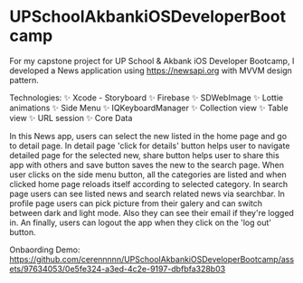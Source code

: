 # UPSchoolAkbankiOSDeveloperBootcamp

For my capstone project for UP School & Akbank iOS Developer Bootcamp, I developed a News application using https://newsapi.org with MVVM design pattern. 

Technologies:
✨ Xcode - Storyboard 
✨ Firebase
✨ SDWebImage
✨ Lottie animations
✨ Side Menu
✨ IQKeyboardManager
✨ Collection view
✨ Table view
✨ URL session
✨ Core Data

In this News app, users can select the new  listed in the home page and go to detail page. In detail page 'click for details' button helps user to navigate detailed page for the selected new, share button helps user to share this app with others and save button saves the new to the search page. When user clicks on the side menu button, all the categories are listed and when clicked home page reloads itself according to selected category. In search page users can see listed news and search related news via searchbar. In profile page users can pick picture from their galery and can switch between dark and light mode. Also they can see their email if they're logged in. An finally, users can logout the app when they click on the 'log out' button.


Onbaording Demo:
https://github.com/cerennnnn/UPSchoolAkbankiOSDeveloperBootcamp/assets/97634053/0e5fe324-a3ed-4c2e-9197-dbfbfa328b03

